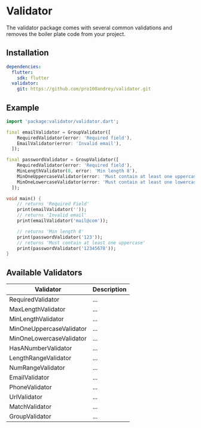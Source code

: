 # Validator

The validator package comes with several common validations and removes the boiler plate code from your project.

## Installation

``` yaml
dependencies:
  flutter:
    sdk: flutter
  validator:
    git: https://github.com/pro100andrey/validator.git
```

## Example

``` dart
import 'package:validator/validator.dart';

final emailValidator = GroupValidator([
    RequiredValidator(error: 'Required field'),
    EmailValidator(error: 'Invalid email'),
  ]);

final passwordValidator = GroupValidator([
    RequiredValidator(error: 'Required field'),
    MinLengthValidator(8, error: 'Min length 8'),
    MinOneUppercaseValidator(error: 'Must contain at least one uppercase'),
    MinOneLowercaseValidator(error: 'Must contain at least one lowercase'),
  ]);

void main() {
    // returns 'Required Field'
    print(emailValidator(''));
    // returns 'Invalid email'
    print(emailValidator('mail@com'));

    // returns 'Min length 8'
    print(passwordValidator('123'));
    // returns 'Must contain at least one uppercase'
    print(passwordValidator('12345678'));
}

```

## Available Validators

| Validator | Description |
| - | - |
| RequiredValidator | ... |
| MaxLengthValidator | ... |
| MinLengthValidator | ... |
| MinOneUppercaseValidator | ... |
| MinOneLowercaseValidator | ... |
| HasANumberValidator | ... |
| LengthRangeValidator | ... |
| NumRangeValidator | ... |
| EmailValidator | ... |
| PhoneValidator | ... |
| UrlValidator | ... |
| MatchValidator | ... |
| GroupValidator | ... |
